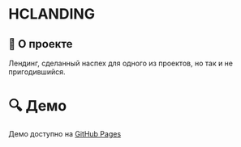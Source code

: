# HCLANDING
## :notebook: О проекте
Лендинг, сделанный наспех для одного из проектов, но так и не пригодившийся.

# :mag: Демо
Демо доступно на [GitHub Pages](https://enderlorde.github.io/hclanding/)
